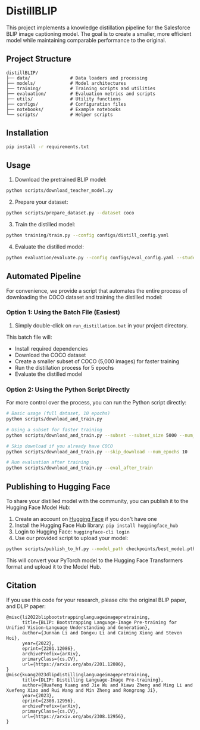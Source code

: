 # DistillBLIP

This project implements a knowledge distillation pipeline for the Salesforce BLIP image captioning model. The goal is to create a smaller, more efficient model while maintaining comparable performance to the original.

## Project Structure

```
distillBLIP/
├── data/               # Data loaders and processing
├── models/             # Model architectures
├── training/           # Training scripts and utilities
├── evaluation/         # Evaluation metrics and scripts
├── utils/              # Utility functions
├── configs/            # Configuration files
├── notebooks/          # Example notebooks
└── scripts/            # Helper scripts
```

## Installation

```bash
pip install -r requirements.txt
```

## Usage

1. Download the pretrained BLIP model:

```bash
python scripts/download_teacher_model.py
```

2. Prepare your dataset:

```bash
python scripts/prepare_dataset.py --dataset coco
```

3. Train the distilled model:

```bash
python training/train.py --config configs/distill_config.yaml
```

4. Evaluate the distilled model:

```bash
python evaluation/evaluate.py --config configs/eval_config.yaml --student_model checkpoints/best_model.pth
```

## Automated Pipeline

For convenience, we provide a script that automates the entire process of downloading the COCO dataset and training the distilled model:

### Option 1: Using the Batch File (Easiest)

1. Simply double-click on `run_distillation.bat` in your project directory.

This batch file will:

- Install required dependencies
- Download the COCO dataset
- Create a smaller subset of COCO (5,000 images) for faster training
- Run the distillation process for 5 epochs
- Evaluate the distilled model

### Option 2: Using the Python Script Directly

For more control over the process, you can run the Python script directly:

```bash
# Basic usage (full dataset, 10 epochs)
python scripts/download_and_train.py

# Using a subset for faster training
python scripts/download_and_train.py --subset --subset_size 5000 --num_epochs 5

# Skip download if you already have COCO
python scripts/download_and_train.py --skip_download --num_epochs 10

# Run evaluation after training
python scripts/download_and_train.py --eval_after_train
```

## Publishing to Hugging Face

To share your distilled model with the community, you can publish it to the Hugging Face Model Hub:

1. Create an account on [Hugging Face](https://huggingface.co/) if you don't have one
2. Install the Hugging Face Hub library: `pip install huggingface_hub`
3. Login to Hugging Face: `huggingface-cli login`
4. Use our provided script to upload your model:

```bash
python scripts/publish_to_hf.py --model_path checkpoints/best_model.pth --model_name your-username/distilled-blip
```

This will convert your PyTorch model to the Hugging Face Transformers format and upload it to the Model Hub.

## Citation

If you use this code for your research, please cite the original BLIP paper, and DLIP paper:

```
@misc{li2022blipbootstrappinglanguageimagepretraining,
      title={BLIP: Bootstrapping Language-Image Pre-training for Unified Vision-Language Understanding and Generation},
      author={Junnan Li and Dongxu Li and Caiming Xiong and Steven Hoi},
      year={2022},
      eprint={2201.12086},
      archivePrefix={arXiv},
      primaryClass={cs.CV},
      url={https://arxiv.org/abs/2201.12086},
}
@misc{kuang2023dlipdistillinglanguageimagepretraining,
      title={DLIP: Distilling Language-Image Pre-training},
      author={Huafeng Kuang and Jie Wu and Xiawu Zheng and Ming Li and Xuefeng Xiao and Rui Wang and Min Zheng and Rongrong Ji},
      year={2023},
      eprint={2308.12956},
      archivePrefix={arXiv},
      primaryClass={cs.CV},
      url={https://arxiv.org/abs/2308.12956},
}
```
